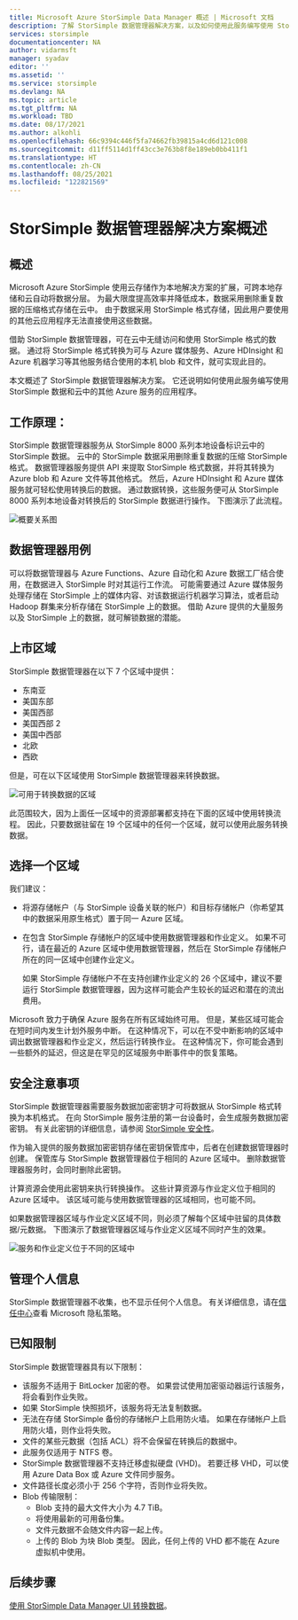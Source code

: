 ```yaml
---
title: Microsoft Azure StorSimple Data Manager 概述 | Microsoft 文档
description: 了解 StorSimple 数据管理器解决方案，以及如何使用此服务编写使用 StorSimple 数据和其他 Azure 服务的应用程序。
services: storsimple
documentationcenter: NA
author: vidarmsft
manager: syadav
editor: ''
ms.assetid: ''
ms.service: storsimple
ms.devlang: NA
ms.topic: article
ms.tgt_pltfrm: NA
ms.workload: TBD
ms.date: 08/17/2021
ms.author: alkohli
ms.openlocfilehash: 66c9394c446f5fa74662fb39815a4cd6d121c008
ms.sourcegitcommit: d11ff5114d1ff43cc3e763b8f8e189eb0bb411f1
ms.translationtype: HT
ms.contentlocale: zh-CN
ms.lasthandoff: 08/25/2021
ms.locfileid: "122821569"
---
```

# <a name="storsimple-data-manager-solution-overview"></a>StorSimple 数据管理器解决方案概述

## <a name="overview"></a>概述

Microsoft Azure StorSimple 使用云存储作为本地解决方案的扩展，可跨本地存储和云自动将数据分层。 为最大限度提高效率并降低成本，数据采用删除重复数据的压缩格式存储在云中。 由于数据采用 StorSimple 格式存储，因此用户要使用的其他云应用程序无法直接使用这些数据。

借助 StorSimple 数据管理器，可在云中无缝访问和使用 StorSimple 格式的数据。 通过将 StorSimple 格式转换为可与 Azure 媒体服务、Azure HDInsight 和 Azure 机器学习等其他服务结合使用的本机 blob 和文件，就可实现此目的。

本文概述了 StorSimple 数据管理器解决方案。 它还说明如何使用此服务编写使用 StorSimple 数据和云中的其他 Azure 服务的应用程序。

## <a name="how-it-works"></a>工作原理：

StorSimple 数据管理器服务从 StorSimple 8000 系列本地设备标识云中的 StorSimple 数据。 云中的 StorSimple 数据采用删除重复数据的压缩 StorSimple 格式。 数据管理器服务提供 API 来提取 StorSimple 格式数据，并将其转换为 Azure blob 和 Azure 文件等其他格式。 然后，Azure HDInsight 和 Azure 媒体服务就可轻松使用转换后的数据。 通过数据转换，这些服务便可从 StorSimple 8000 系列本地设备对转换后的 StorSimple 数据进行操作。 下图演示了此流程。

![概要关系图](./media/storsimple-data-manager-overview/storsimple-data-manager-overview2.png)


## <a name="data-manager-use-cases"></a>数据管理器用例

可以将数据管理器与 Azure Functions、Azure 自动化和 Azure 数据工厂结合使用，在数据进入 StorSimple 时对其运行工作流。 可能需要通过 Azure 媒体服务处理存储在 StorSimple 上的媒体内容、对该数据运行机器学习算法，或者启动 Hadoop 群集来分析存储在 StorSimple 上的数据。 借助 Azure 提供的大量服务以及 StorSimple 上的数据，就可解锁数据的潜能。


## <a name="region-availability"></a>上市区域

StorSimple 数据管理器在以下 7 个区域中提供：

 - 东南亚
 - 美国东部
 - 美国西部
 - 美国西部 2
 - 美国中西部
 - 北欧
 - 西欧

但是，可在以下区域使用 StorSimple 数据管理器来转换数据。 

![可用于转换数据的区域](./media/storsimple-data-manager-overview/data-manager-job-definition-different-regions-m.png)

此范围较大，因为上面任一区域中的资源部署都支持在下面的区域中使用转换流程。 因此，只要数据驻留在 19 个区域中的任何一个区域，就可以使用此服务转换数据。


## <a name="choosing-a-region"></a>选择一个区域

我们建议：
 - 将源存储帐户（与 StorSimple 设备关联的帐户）和目标存储帐户（你希望其中的数据采用原生格式）置于同一 Azure 区域。
 - 在包含 StorSimple 存储帐户的区域中使用数据管理器和作业定义。 如果不可行，请在最近的 Azure 区域中使用数据管理器，然后在 StorSimple 存储帐户所在的同一区域中创建作业定义。 

    如果 StorSimple 存储帐户不在支持创建作业定义的 26 个区域中，建议不要运行 StorSimple 数据管理器，因为这样可能会产生较长的延迟和潜在的流出费用。
    
Microsoft 致力于确保 Azure 服务在所有区域始终可用。 但是，某些区域可能会在短时间内发生计划外服务中断。 在这种情况下，可以在不受中断影响的区域中调出数据管理器和作业定义，然后运行转换作业。 在这种情况下，你可能会遇到一些额外的延迟，但这是在罕见的区域服务中断事件中的恢复策略。

## <a name="security-considerations"></a>安全注意事项

StorSimple 数据管理器需要服务数据加密密钥才可将数据从 StorSimple 格式转换为本机格式。 在向 StorSimple 服务注册的第一台设备时，会生成服务数据加密密钥。 有关此密钥的详细信息，请参阅 [StorSimple 安全性](storsimple-8000-security.md)。

作为输入提供的服务数据加密密钥存储在密钥保管库中，后者在创建数据管理器时创建。 保管库与 StorSimple 数据管理器位于相同的 Azure 区域中。 删除数据管理器服务时，会同时删除此密钥。

计算资源会使用此密钥来执行转换操作。 这些计算资源与作业定义位于相同的 Azure 区域中。 该区域可能与使用数据管理器的区域相同，也可能不同。

如果数据管理器区域与作业定义区域不同，则必须了解每个区域中驻留的具体数据/元数据。 下图演示了数据管理器区域与作业定义区域不同时产生的效果。

![服务和作业定义位于不同的区域中](./media/storsimple-data-manager-overview/data-manager-job-different-regions.png)

## <a name="managing-personal-information"></a>管理个人信息

StorSimple 数据管理器不收集，也不显示任何个人信息。 有关详细信息，请在[信任中心](https://www.microsoft.com/trustcenter)查看 Microsoft 隐私策略。

## <a name="known-limitations"></a>已知限制

StorSimple 数据管理器具有以下限制：
- 该服务不适用于 BitLocker 加密的卷。 如果尝试使用加密驱动器运行该服务，将会看到作业失败。
- 如果 StorSimple 快照损坏，该服务将无法复制数据。
- 无法在存储 StorSimple 备份的存储帐户上启用防火墙。 如果在存储帐户上启用防火墙，则作业将失败。 
- 文件的某些元数据（包括 ACL）将不会保留在转换后的数据中。
- 此服务仅适用于 NTFS 卷。
- StorSimple 数据管理器不支持迁移虚拟硬盘 (VHD)。 若要迁移 VHD，可以使用 Azure Data Box 或 Azure 文件同步服务。
- 文件路径长度必须小于 256 个字符，否则作业将失败。
- Blob 传输限制：
  - Blob 支持的最大文件大小为 4.7 TiB。
  - 将使用最新的可用备份集。
  - 文件元数据不会随文件内容一起上传。
  - 上传的 Blob 为块 Blob 类型。 因此，任何上传的 VHD 都不能在 Azure 虚拟机中使用。

## <a name="next-steps"></a>后续步骤

[使用 StorSimple Data Manager UI 转换数据](storsimple-data-manager-ui.md)。
